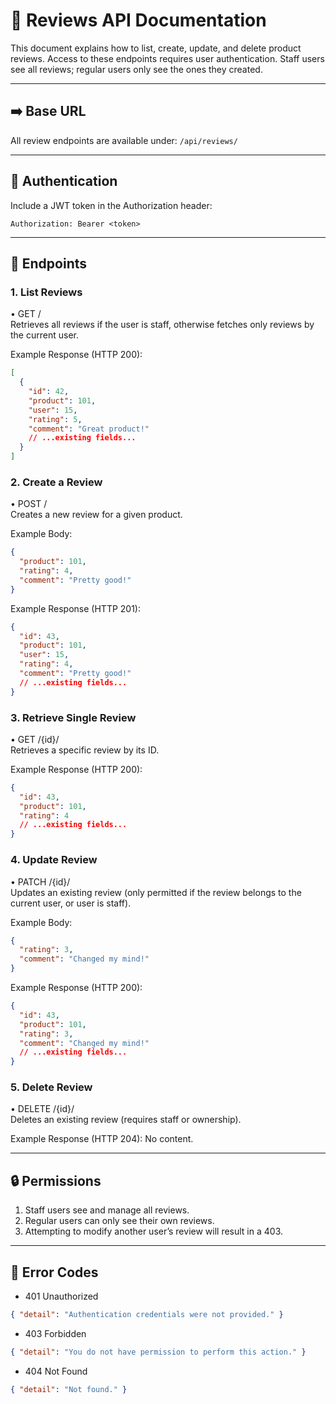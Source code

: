 # 🙋 Reviews API Documentation

This document explains how to list, create, update, and delete product reviews. Access to these endpoints requires user authentication. Staff users see all reviews; regular users only see the ones they created.

---

## ➡️ Base URL

All review endpoints are available under:
`/api/reviews/`

---

## 🔐 Authentication

Include a JWT token in the Authorization header:

```
Authorization: Bearer <token>
```

---

## 🚀 Endpoints

### 1. List Reviews

• GET /  
Retrieves all reviews if the user is staff, otherwise fetches only reviews by the current user.

Example Response (HTTP 200):

```json
[
  {
    "id": 42,
    "product": 101,
    "user": 15,
    "rating": 5,
    "comment": "Great product!"
    // ...existing fields...
  }
]
```

### 2. Create a Review

• POST /  
Creates a new review for a given product.

Example Body:

```json
{
  "product": 101,
  "rating": 4,
  "comment": "Pretty good!"
}
```

Example Response (HTTP 201):

```json
{
  "id": 43,
  "product": 101,
  "user": 15,
  "rating": 4,
  "comment": "Pretty good!"
  // ...existing fields...
}
```

### 3. Retrieve Single Review

• GET /{id}/  
Retrieves a specific review by its ID.

Example Response (HTTP 200):

```json
{
  "id": 43,
  "product": 101,
  "rating": 4
  // ...existing fields...
}
```

### 4. Update Review

• PATCH /{id}/  
Updates an existing review (only permitted if the review belongs to the current user, or user is staff).

Example Body:

```json
{
  "rating": 3,
  "comment": "Changed my mind!"
}
```

Example Response (HTTP 200):

```json
{
  "id": 43,
  "product": 101,
  "rating": 3,
  "comment": "Changed my mind!"
  // ...existing fields...
}
```

### 5. Delete Review

• DELETE /{id}/  
Deletes an existing review (requires staff or ownership).

Example Response (HTTP 204): No content.

---

## 🔒 Permissions

1. Staff users see and manage all reviews.
2. Regular users can only see their own reviews.
3. Attempting to modify another user’s review will result in a 403.

---

## 🚨 Error Codes

- 401 Unauthorized

```json
{ "detail": "Authentication credentials were not provided." }
```

- 403 Forbidden

```json
{ "detail": "You do not have permission to perform this action." }
```

- 404 Not Found

```json
{ "detail": "Not found." }
```
